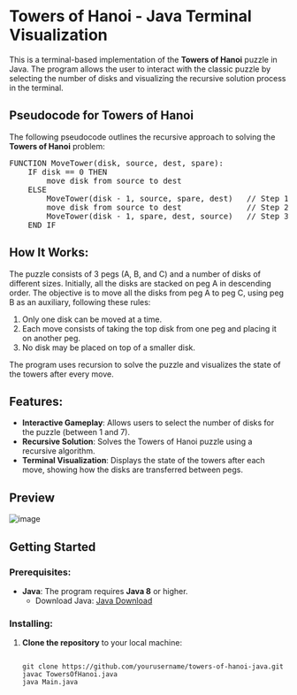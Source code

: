 # Towers of Hanoi - Java Terminal Visualization

This is a terminal-based implementation of the **Towers of Hanoi** puzzle in Java. The program allows the user to interact with the classic puzzle by selecting the number of disks and visualizing the recursive solution process in the terminal.


## Pseudocode for Towers of Hanoi
The following pseudocode outlines the recursive approach to solving the **Towers of Hanoi** problem:
<pre>
FUNCTION MoveTower(disk, source, dest, spare):
    IF disk == 0 THEN
        move disk from source to dest
    ELSE
        MoveTower(disk - 1, source, spare, dest)   // Step 1: Move n-1 disks from source to spare
        move disk from source to dest              // Step 2: Move the nth disk from source to destination
        MoveTower(disk - 1, spare, dest, source)   // Step 3: Move n-1 disks from spare to destination
    END IF</pre>

## How It Works:
The puzzle consists of 3 pegs (A, B, and C) and a number of disks of different sizes. Initially, all the disks are stacked on peg A in descending order. The objective is to move all the disks from peg A to peg C, using peg B as an auxiliary, following these rules:
1. Only one disk can be moved at a time.
2. Each move consists of taking the top disk from one peg and placing it on another peg.
3. No disk may be placed on top of a smaller disk.

The program uses recursion to solve the puzzle and visualizes the state of the towers after every move.


## Features:
- **Interactive Gameplay**: Allows users to select the number of disks for the puzzle (between 1 and 7).
- **Recursive Solution**: Solves the Towers of Hanoi puzzle using a recursive algorithm.
- **Terminal Visualization**: Displays the state of the towers after each move, showing how the disks are transferred between pegs.

## Preview
![image](https://github.com/user-attachments/assets/7713ed48-fd17-4209-b042-57c6e8c3f68c)


## Getting Started

### Prerequisites:
- **Java**: The program requires **Java 8** or higher.
  - Download Java: [Java Download](https://www.oracle.com/java/technologies/javase-jdk11-downloads.html)


### Installing:
1. **Clone the repository** to your local machine:

   ```terminal
   
   git clone https://github.com/yourusername/towers-of-hanoi-java.git
   javac TowersOfHanoi.java
   java Main.java
